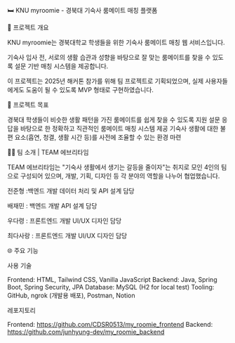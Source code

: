 🛏️ KNU myroomie - 경북대 기숙사 룸메이트 매칭 플랫폼

📌 프로젝트 개요

KNU myroomie는 경북대학교 학생들을 위한 기숙사 룸메이트 매칭 웹 서비스입니다.

기숙사 입사 전, 서로의 생활 습관과 성향을 바탕으로 잘 맞는 룸메이트를 찾을 수 있도록 설문 기반 매칭 시스템을 제공합니다.

이 프로젝트는 2025년 해커톤 참가를 위해 팀 프로젝트로 기획되었으며, 실제 사용자들에게도 도움이 될 수 있도록 MVP 형태로 구현하였습니다.

🎯 프로젝트 목표

경북대 학생들이 비슷한 생활 패턴을 가진 룸메이트를 쉽게 찾을 수 있도록 지원
설문 응답을 바탕으로 한 정확하고 직관적인 룸메이트 매칭 시스템 제공
기숙사 생활에 대한 불편 요소(흡연, 청결, 생활 시간 등)를 사전에 조율할 수 있는 환경 마련

👨‍💻 팀 소개 | TEAM 에브리타임

TEAM 에브리타임는 "기숙사 생활에서 생기는 갈등을 줄이자"는 취지로 모인 4인의 팀으로 구성되어 있으며, 개발, 기획, 디자인 등 각 분야의 역할을 나누어 협업했습니다.

전준형
:백엔드 개발
데이터 처리 및 API 설계 담당

배재민
: 백엔드 개발
API 설계 담당

우다령
: 프론트엔드 개발
UI/UX 디자인 담당

최다사랑
: 프론트엔드 개발
UI/UX 디자인 담당

🌐 주요 기능

사용 기술

Frontend: HTML, Tailwind CSS, Vanilla JavaScript
Backend: Java, Spring Boot, Spring Security, JPA
Database: MySQL (H2 for local test)
Tooling: GitHub, ngrok (개발용 배포), Postman, Notion

레포지토리

Frontend: https://github.com/CDSR0513/my_roomie_frontend
Backend: https://github.com/junhyung-dev/my_roomie_backend

